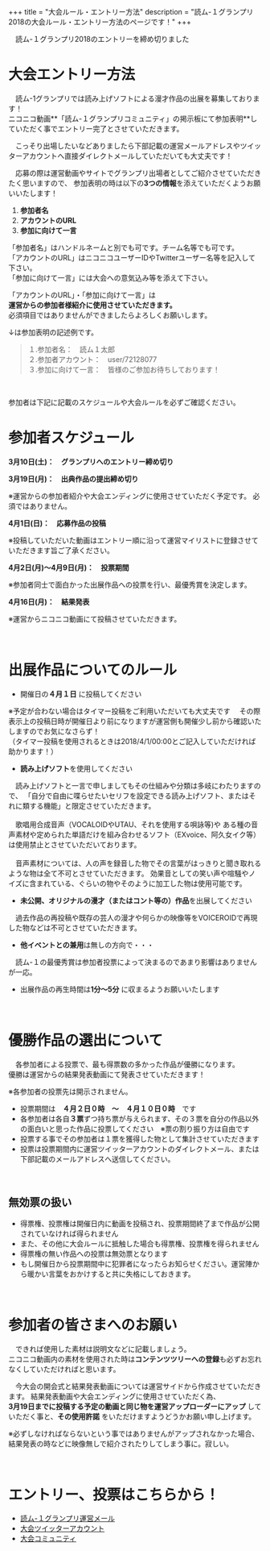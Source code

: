 +++
title = "大会ルール・エントリー方法"
description = "読ム-１グランプリ2018の大会ルール・エントリー方法のページです！"
+++

<div class="end_event_announce"><i class="fa fa-exclamation-triangle"></i>　読ム-１グランプリ2018のエントリーを締め切りました</div>

# 大会エントリー方法

　読ム-1グランプリでは読み上げソフトによる漫才作品の出展を募集しております！  
ニコニコ動画**「読ム-１グランプリコミュニティ」の掲示板にて参加表明**していただく事でエントリー完了とさせていただきます。

　こっそり出場したいなどありましたら下部記載の運営メールアドレスやツイッターアカウントへ直接ダイレクトメールしていただいても大丈夫です！

　応募の際は運営動画やサイトでグランプリ出場者としてご紹介させていただきたく思いますので、
参加表明の時は以下の**3つの情報**を添えていただくようお願いいたします！

1. **参加者名**
2. **アカウントのURL**
3. **参加に向けて一言**

「参加者名」はハンドルネームと別でも可です。チーム名等でも可です。  
「アカウントのURL」はニコニコユーザーIDやTwitterユーザー名等を記入して下さい。  
「参加に向けて一言」には大会への意気込み等を添えて下さい。

「アカウントのURL」・「参加に向けて一言」は  
**運営からの参加者様紹介に使用させていただきます。**  
必須項目ではありませんができましたらよろしくお願いします。  

↓は参加表明の記述例です。  

> １.参加者名：　読ム１太郎  
> ２.参加者アカウント：　user/72128077  
> ３.参加に向けて一言：　皆様のご参加お待ちしております！

<br>

<i class="fa fa-exclamation-triangle"></i>
参加者は下記に記載のスケジュールや大会ルールを必ずご確認ください。  

# 参加者スケジュール

**3月10日(土)：　グランプリへのエントリー締め切り**  

**3月19日(月)：　出典作品の提出締め切り**  

<div class="performer_schedule"></div>

※運営からの参加者紹介や大会エンディングに使用させていただく予定です。
必須ではありません。

**4月1日(日)：　応募作品の投稿**  

<div class="performer_schedule"></div>

※投稿していただいた動画はエントリー順に沿って運営マイリストに登録させていただきます旨ご了承ください。

**4月2日(月)～4月9日(月)：　投票期間**  

<div class="performer_schedule"></div>

※参加者同士で面白かった出展作品への投票を行い、最優秀賞を決定します。  

**4月16日(月)：　結果発表**  

<div class="performer_schedule"></div>

※運営からニコニコ動画にて投稿させていただきます。

<br>

# 出展作品についてのルール

- 開催日の**４月１日** に投稿してください

<div class="rule_detail"></div>

※予定が合わない場合はタイマー投稿をご利用いただいても大丈夫です
　その際表示上の投稿日時が開催日より前になりますが運営側も開催少し前から確認いたしますのでお気になさらず！<br>
（タイマー投稿を使用されるときは2018/4/1/00:00とご記入していただければ助かります！）

- <b>読み上げソフト</b>を使用してください

<div class="rule_detail"></div>

　読み上げソフトと一言で申しましてもその仕組みや分類は多岐にわたりますので、
「自分で自由に喋らせたいセリフを設定できる読み上げソフト、またはそれに類する機能」と限定させていただきます。
<br><br>
　歌唱用合成音声（VOCALOIDやUTAU、それを使用する唄詠等)や ある種の音声素材や定められた単語だけを組み合わせるソフト（EXvoice、阿久女イク等）は使用禁止とさせていただいております。
<br><br>
　音声素材については、人の声を録音した物でその言葉がはっきりと聞き取れるような物は全て不可とさせていただきます。
効果音としての笑い声や喧騒やノイズに含まれている、ぐらいの物やそのように加工した物は使用可能です。  

- <b>未公開、オリジナルの漫才（またはコント等の）作品</b>を出展してください

<div class="rule_detail"></div>

　過去作品の再投稿や既存の芸人の漫才や何らかの映像等をVOICEROIDで再現した物などは不可とさせていただきます。  

- <b>他イベントとの兼用</b>は無しの方向で・・・

<div class="rule_detail"></div>

　読ム-１の最優秀賞は参加者投票によって決まるのであまり影響はありませんが一応。

- 出展作品の再生時間は**1分～5分** に収まるようお願いいたします

<br>

# 優勝作品の選出について

　各参加者による投票で、最も得票数の多かった作品が優勝になります。  
優勝は運営からの結果発表動画にて発表させていただきます！

※各参加者の投票先は開示されません。

<div class="rule"></div>

- 投票期間は　**４月２日０時　～　４月１０日０時**　です
- 各参加者は各自**３票**ずつ持ち票が与えられます、その３票を自分の作品以外の面白いと思った作品に投票してください　※票の割り振り方は自由です
- 投票する事でその参加者は１票を獲得した物として集計させていただきます
- 投票は投票期間内に運営ツイッターアカウントのダイレクトメール、または下部記載のメールアドレスへ送信してください。

<br>

## 無効票の扱い

<div class="rule"></div>

- 得票権、投票権は開催日内に動画を投稿され、投票期間終了まで作品が公開されていなければ得られません
- また、その他に大会ルールに抵触した場合も得票権、投票権を得られません
- 得票権の無い作品への投票は無効票となります
- もし開催日から投票期間中に犯罪者になったらお知らせください。運営陣から暖かい言葉をおかけすると共に失格にしておきます。

<br>

# 参加者の皆さまへのお願い

　できれば使用した素材は説明文などに記載しましょう。  
ニコニコ動画内の素材を使用された時は**コンテンツツリーへの登録**も必ずお忘れなくしていただければと思います。  

　今大会の開会式と結果発表動画については運営サイドから作成させていただきます。
結果発表動画や大会エンディングに使用させていただく為、  
**3月19日までに投稿する予定の動画と同じ物を運営アップローダーにアップ**
していただく事と、**その使用許諾**
をいただけますようどうかお願い申し上げます。  

 ※必ずしなければならないという事ではありませんがアップされなかった場合、
 結果発表の時などに映像無しで紹介されたりしてしまう事に。寂しい。

 <br>

# エントリー、投票はこちらから！

- [読ム-１グランプリ運営メール](<mailto:yomuwan@outlook.jp>)
- [大会ツイッターアカウント](https://twitter.com/Yomu_1GP)
- [大会コミュニティ](https://com.nicovideo.jp/community/co3737919)

 <br>




